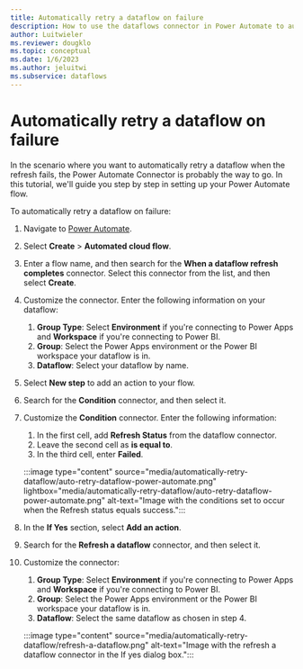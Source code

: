 ```yaml
---
title: Automatically retry a dataflow on failure
description: How to use the dataflows connector in Power Automate to automatically retry a dataflow on failure
author: Luitwieler
ms.reviewer: dougklo
ms.topic: conceptual
ms.date: 1/6/2023
ms.author: jeluitwi
ms.subservice: dataflows
---
```


# Automatically retry a dataflow on failure

In the scenario where you want to automatically retry a dataflow when the refresh fails, the Power Automate Connector is probably the way to go. In this tutorial, we'll guide you step by step in setting up your Power Automate flow.

To automatically retry a dataflow on failure:

1. Navigate to [Power Automate](https://flow.microsoft.com).
2. Select **Create** > **Automated cloud flow**.
3. Enter a flow name, and then search for the **When a dataflow refresh completes** connector. Select this connector from the list, and then select **Create**.
4. Customize the connector. Enter the following information on your dataflow:

   1. **Group Type**: Select **Environment** if you're connecting to Power Apps and **Workspace** if you're connecting to Power BI.
   2. **Group**: Select the Power Apps environment or the Power BI workspace your dataflow is in.
   3. **Dataflow**: Select your dataflow by name.

5. Select **New step** to add an action to your flow.
6. Search for the **Condition** connector, and then select it.
7. Customize the **Condition** connector. Enter the following information:

   1. In the first cell, add **Refresh Status** from the dataflow connector.
   2. Leave the second cell as **is equal to**.
   3. In the third cell, enter **Failed**.

   :::image type="content" source="media/automatically-retry-dataflow/auto-retry-dataflow-power-automate.png" lightbox="media/automatically-retry-dataflow/auto-retry-dataflow-power-automate.png" alt-text="Image with the conditions set to occur when the Refresh status equals success.":::
8. In the **If Yes** section, select **Add an action**.
9. Search for the **Refresh a dataflow** connector, and then select it.
10. Customize the connector:

    1. **Group Type**: Select **Environment** if you're connecting to Power Apps and **Workspace** if you're connecting to Power BI.
    2. **Group**: Select the Power Apps environment or the Power BI workspace your dataflow is in.
    3. **Dataflow**: Select the same dataflow as chosen in step 4.

    :::image type="content" source="media/automatically-retry-dataflow/refresh-a-dataflow.png" alt-text="Image with the refresh a dataflow connector in the If yes dialog box.":::
